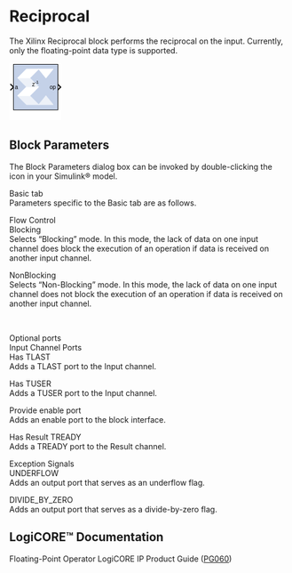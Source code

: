 # Reciprocal

The Xilinx Reciprocal block performs the reciprocal on the input.
Currently, only the floating-point data type is supported.

![](./Images/block.png)

## Block Parameters

The Block Parameters dialog box can be invoked by double-clicking the
icon in your Simulink® model.

Basic tab  
Parameters specific to the Basic tab are as follows.

Flow Control  
Blocking  
Selects “Blocking” mode. In this mode, the lack of data on one input
channel does block the execution of an operation if data is received on
another input channel.

NonBlocking  
Selects “Non-Blocking” mode. In this mode, the lack of data on one input
channel does not block the execution of an operation if data is received
on another input channel.

&nbsp;

Optional ports  
Input Channel Ports  
Has TLAST  
Adds a TLAST port to the Input channel.

Has TUSER  
Adds a TUSER port to the Input channel.

Provide enable port  
Adds an enable port to the block interface.

Has Result TREADY  
Adds a TREADY port to the Result channel.

Exception Signals  
UNDERFLOW  
Adds an output port that serves as an underflow flag.

DIVIDE_BY_ZERO  
Adds an output port that serves as a divide-by-zero flag.

## LogiCORE™ Documentation

Floating-Point Operator LogiCORE IP Product Guide
([PG060](https://www.xilinx.com/cgi-bin/docs/ipdoc?c=floating_point;v=latest;d=pg060-floating-point.pdf))
